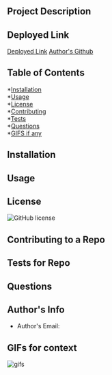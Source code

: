 

# 

## Project Description 


## Deployed Link
[Deployed Link]()
[Author's Github](https://wwww.github.com/)

## Table of Contents
*[Installation](##Installation)  
*[Usage](##Usage)  
*[License](##License)  
*[Contributing](##Contributing)  
*[Tests](##Tests)    
*[Questions](##Questions)  
*[GIFS if any](##Gifs)  

## Installation 



## Usage 



## License
![GitHub license](https://img.shields.io/badge/license-None-blue.svg)

## Contributing to a Repo



## Tests for Repo



## Questions




## Author's Info  
- Author's Email: 

## GIFs for context
![gifs]()


